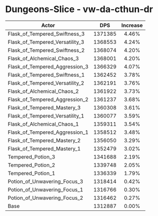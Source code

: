 # Dungeons-Slice - vw-da-cthun-dr
| Actor | DPS | Increase |
|---|:---:|:---:|
|Flask_of_Tempered_Swiftness_3|1371385|4.46%|
|Flask_of_Tempered_Versatility_3|1368553|4.24%|
|Flask_of_Tempered_Swiftness_2|1368074|4.20%|
|Flask_of_Alchemical_Chaos_3|1368001|4.20%|
|Flask_of_Tempered_Aggression_3|1366329|4.07%|
|Flask_of_Tempered_Swiftness_1|1362452|3.78%|
|Flask_of_Tempered_Versatility_2|1362191|3.76%|
|Flask_of_Alchemical_Chaos_2|1361922|3.73%|
|Flask_of_Tempered_Aggression_2|1361237|3.68%|
|Flask_of_Tempered_Mastery_3|1360308|3.61%|
|Flask_of_Tempered_Versatility_1|1360077|3.59%|
|Flask_of_Alchemical_Chaos_1|1359311|3.54%|
|Flask_of_Tempered_Aggression_1|1358512|3.48%|
|Flask_of_Tempered_Mastery_2|1356050|3.29%|
|Flask_of_Tempered_Mastery_1|1352479|3.02%|
|Tempered_Potion_3|1341688|2.19%|
|Tempered_Potion_2|1339748|2.05%|
|Tempered_Potion_1|1336339|1.79%|
|Potion_of_Unwavering_Focus_3|1318414|0.42%|
|Potion_of_Unwavering_Focus_1|1316766|0.30%|
|Potion_of_Unwavering_Focus_2|1316462|0.27%|
|Base|1312887|0.00%|
